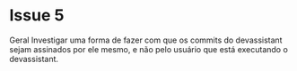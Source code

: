 # Issue 5

Geral Investigar uma forma de fazer com que os commits do devassistant sejam assinados por ele mesmo, e não pelo usuário que está executando o devassistant.